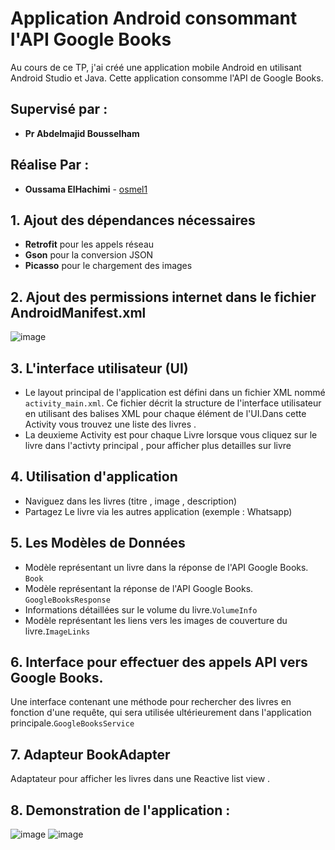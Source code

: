 
# Application Android consommant l'API Google Books

Au cours de ce TP, j'ai créé une application mobile Android en utilisant Android Studio et Java. Cette application consomme l'API de Google Books.
## Supervisé par :
* **Pr Abdelmajid Bousselham**
## Réalise Par : 
* **Oussama ElHachimi** - [osmel1](https://github.com/osmel1)

## 1. Ajout des dépendances nécessaires 


- **Retrofit** pour les appels réseau 
- **Gson** pour la conversion JSON 
- **Picasso** pour le chargement des images

## 2. Ajout des permissions internet dans le fichier AndroidManifest.xml
![image](https://github.com/osmel1/book_app_android/assets/110778429/2fa83fd5-5440-4a3d-9f87-928096180ad4)

## 3. L'interface utilisateur (UI) 
- Le layout principal de l'application est défini dans un fichier XML nommé ```activity_main.xml```. Ce fichier décrit la structure de l'interface utilisateur en utilisant des balises XML pour chaque élément de l'UI.Dans cette Activity vous trouvez une liste des livres .
- La deuxieme Activity est pour  chaque Livre lorsque vous cliquez sur le livre dans l'activty principal , pour afficher plus detailles sur livre 


## 4. Utilisation d'application

- Naviguez dans les livres (titre , image , description)
- Partagez Le livre via les autres application (exemple : Whatsapp)

## 5. Les Modèles de Données
- Modèle représentant un livre dans la réponse de l'API Google Books. `Book`
- Modèle représentant la réponse de l'API Google Books. `GoogleBooksResponse`
- Informations détaillées sur le volume du livre.`VolumeInfo`
- Modèle représentant les liens vers les images de couverture du livre.`ImageLinks`

## 6. Interface pour effectuer des appels API vers Google Books.
Une interface contenant une méthode pour rechercher des livres en fonction d'une requête, qui sera utilisée ultérieurement dans l'application principale.`GoogleBooksService`

## 7. Adapteur BookAdapter 
Adaptateur pour afficher les livres dans une Reactive list view .
## 8. Demonstration de l'application :
![image](https://github.com/osmel1/book_app_android/assets/110778429/992bf4b6-bc81-40ce-8673-f90a9b251641)
![image](https://github.com/osmel1/book_app_android/assets/110778429/8d30f9f1-8c42-4f1c-8117-5789f7ae60a9)


